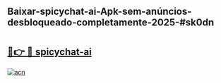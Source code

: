 ## Baixar-spicychat-ai-Apk-sem-anúncios-desbloqueado-completamente-2025-#sk0dn

# <h2><a href="https://ainizakaria.my?title=spicychat-ai&ref=20M">🔗👉 🔴 spicychat-ai</a></h2>

[![acn](https://github.com/user-attachments/assets/0f9c940e-d8b0-45ae-aac7-cd30a18b3e1c)](https://ainizakaria.my?title=spicychat-ai&ref=20M)

